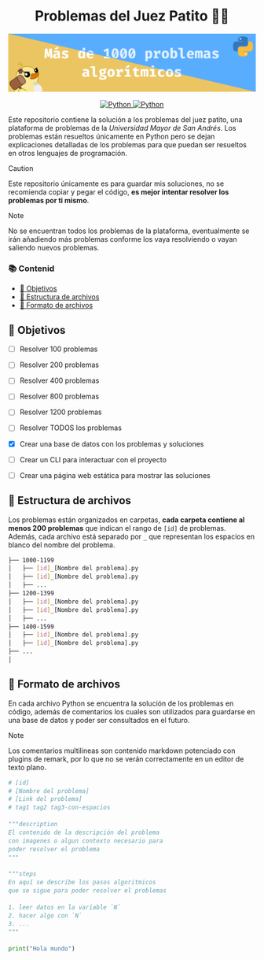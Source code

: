 <h1 align="center">Problemas del Juez Patito 🔨🦆</h1>

![](./assets/banner.png)

<p align="center">
    <a href="https://www.python.org/">
        <img alt="Python" src="https://img.shields.io/badge/python-%2314354C.svg?style=for-the-badge&logo=python&logoColor=white"/>
    </a>
    <a href="https://jv.umsa.bo/oj/problemset.php">
        <img alt="Python" src="https://img.shields.io/badge/Juez Patito-4285F4.svg?style=for-the-badge&logo=microsoftedge&logoColor=white"/>
    </a>
</p>

Este repositorio contiene la solución a los problemas del juez patito, una plataforma de problemas de la *Universidad Mayor de San Andrés*. Los problemas están resueltos únicamente en Python pero se dejan explicaciones detalladas de los problemas para que puedan ser resueltos en otros lenguajes de programación.

> [!CAUTION]
> Este repositorio únicamente es para guardar mis soluciones, no se recomienda copiar y pegar el código, **es mejor intentar resolver los problemas por ti mismo**.

> [!NOTE]
> No se encuentran todos los problemas de la plataforma, eventualmente se irán añadiendo más problemas conforme los vaya resolviendo o vayan saliendo nuevos problemas.

### 📚 Contenid

- [🎯 Objetivos](#-objetivos)
- [📁 Estructura de archivos](#-estructura-de-archivos)
- [📄 Formato de archivos](#-formato-de-archivos)


## 🎯 Objetivos

- [ ] Resolver 100 problemas
- [ ] Resolver 200 problemas
- [ ] Resolver 400 problemas
- [ ] Resolver 800 problemas
- [ ] Resolver 1200 problemas
- [ ] Resolver TODOS los problemas
- [x] Crear una base de datos con los problemas y soluciones
- [ ] Crear un CLI para interactuar con el proyecto
- [ ] Crear una página web estática para mostrar las soluciones


## 📁 Estructura de archivos

Los problemas están organizados en carpetas, **cada carpeta contiene al menos 200 problemas** que indican el rango de `[id]` de problemas. Además, cada archivo está separado por `_` que representan los espacios en blanco del nombre del problema.

```bash
├── 1000-1199
│   ├── [id]_[Nombre del problema].py
│   ├── [id]_[Nombre del problema].py
│   ├── ...
├── 1200-1399
│   ├── [id]_[Nombre del problema].py
│   ├── [id]_[Nombre del problema].py
│   ├── ...
├── 1400-1599
│   ├── [id]_[Nombre del problema].py
│   ├── [id]_[Nombre del problema].py
├── ...
│
```

## 📄 Formato de archivos

En cada archivo Python se encuentra la solución de los problemas en código, además de comentarios los cuales son utilizados para guardarse en una base de datos y poder ser consultados en el futuro.

> [!NOTE]
> Los comentarios multilineas son contenido markdown potenciado con plugins de remark, por lo que no se verán correctamente en un editor de texto plano.

```python
# [id]
# [Nombre del problema]
# [Link del problema]
# tag1 tag2 tag3-con-espacios

"""description
El contenido de la descripción del problema
con imagenes o algun contexto necesario para
poder resolver el problema
"""

"""steps
En aquí se describe los pasos algoritmicos
que se sigue para poder resolver el problemas

1. leer datos en la variable `N`
2. hacer algo con `N`
3. ...
"""

print("Hola mundo")
```